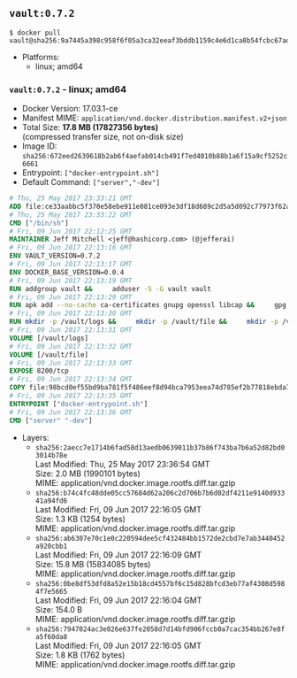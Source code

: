 ## `vault:0.7.2`

```console
$ docker pull vault@sha256:9a7445a398c958f6f05a3ca32eeaf3bddb1159c4e6d1ca8b54fcbc67ad8ba218
```

-	Platforms:
	-	linux; amd64

### `vault:0.7.2` - linux; amd64

-	Docker Version: 17.03.1-ce
-	Manifest MIME: `application/vnd.docker.distribution.manifest.v2+json`
-	Total Size: **17.8 MB (17827356 bytes)**  
	(compressed transfer size, not on-disk size)
-	Image ID: `sha256:672eed2639618b2ab6f4aefab014cb491f7ed4010b88b1a6f15a9cf5252c6661`
-	Entrypoint: `["docker-entrypoint.sh"]`
-	Default Command: `["server","-dev"]`

```dockerfile
# Thu, 25 May 2017 23:33:21 GMT
ADD file:ce33aabbc5f370e58ebe911e081ce093e3df18d689c2d5a5d092c77973f62a54 in / 
# Thu, 25 May 2017 23:33:22 GMT
CMD ["/bin/sh"]
# Fri, 09 Jun 2017 22:12:25 GMT
MAINTAINER Jeff Mitchell <jeff@hashicorp.com> (@jefferai)
# Fri, 09 Jun 2017 22:13:16 GMT
ENV VAULT_VERSION=0.7.2
# Fri, 09 Jun 2017 22:13:17 GMT
ENV DOCKER_BASE_VERSION=0.0.4
# Fri, 09 Jun 2017 22:13:19 GMT
RUN addgroup vault &&     adduser -S -G vault vault
# Fri, 09 Jun 2017 22:13:29 GMT
RUN apk add --no-cache ca-certificates gnupg openssl libcap &&     gpg --keyserver pgp.mit.edu --recv-keys 91A6E7F85D05C65630BEF18951852D87348FFC4C &&     mkdir -p /tmp/build &&     cd /tmp/build &&     wget https://releases.hashicorp.com/docker-base/${DOCKER_BASE_VERSION}/docker-base_${DOCKER_BASE_VERSION}_linux_amd64.zip &&     wget https://releases.hashicorp.com/docker-base/${DOCKER_BASE_VERSION}/docker-base_${DOCKER_BASE_VERSION}_SHA256SUMS &&     wget https://releases.hashicorp.com/docker-base/${DOCKER_BASE_VERSION}/docker-base_${DOCKER_BASE_VERSION}_SHA256SUMS.sig &&     gpg --batch --verify docker-base_${DOCKER_BASE_VERSION}_SHA256SUMS.sig docker-base_${DOCKER_BASE_VERSION}_SHA256SUMS &&     grep ${DOCKER_BASE_VERSION}_linux_amd64.zip docker-base_${DOCKER_BASE_VERSION}_SHA256SUMS | sha256sum -c &&     unzip docker-base_${DOCKER_BASE_VERSION}_linux_amd64.zip &&     cp bin/gosu bin/dumb-init /bin &&     wget https://releases.hashicorp.com/vault/${VAULT_VERSION}/vault_${VAULT_VERSION}_linux_amd64.zip &&     wget https://releases.hashicorp.com/vault/${VAULT_VERSION}/vault_${VAULT_VERSION}_SHA256SUMS &&     wget https://releases.hashicorp.com/vault/${VAULT_VERSION}/vault_${VAULT_VERSION}_SHA256SUMS.sig &&     gpg --batch --verify vault_${VAULT_VERSION}_SHA256SUMS.sig vault_${VAULT_VERSION}_SHA256SUMS &&     grep vault_${VAULT_VERSION}_linux_amd64.zip vault_${VAULT_VERSION}_SHA256SUMS | sha256sum -c &&     unzip -d /bin vault_${VAULT_VERSION}_linux_amd64.zip &&     cd /tmp &&     rm -rf /tmp/build &&     apk del gnupg openssl &&     rm -rf /root/.gnupg
# Fri, 09 Jun 2017 22:13:30 GMT
RUN mkdir -p /vault/logs &&     mkdir -p /vault/file &&     mkdir -p /vault/config &&     chown -R vault:vault /vault
# Fri, 09 Jun 2017 22:13:31 GMT
VOLUME [/vault/logs]
# Fri, 09 Jun 2017 22:13:32 GMT
VOLUME [/vault/file]
# Fri, 09 Jun 2017 22:13:33 GMT
EXPOSE 8200/tcp
# Fri, 09 Jun 2017 22:13:34 GMT
COPY file:98bcd0ef55bd9ba781f5f486eef8d94bca7953eea74d785ef2b77818ebda7972 in /usr/local/bin/docker-entrypoint.sh 
# Fri, 09 Jun 2017 22:13:35 GMT
ENTRYPOINT ["docker-entrypoint.sh"]
# Fri, 09 Jun 2017 22:13:36 GMT
CMD ["server" "-dev"]
```

-	Layers:
	-	`sha256:2aecc7e1714b6fad58d13aedb0639011b37b86f743ba7b6a52d82bd03014b78e`  
		Last Modified: Thu, 25 May 2017 23:36:54 GMT  
		Size: 2.0 MB (1990101 bytes)  
		MIME: application/vnd.docker.image.rootfs.diff.tar.gzip
	-	`sha256:b74c4fc48dde05cc57684d62a206c2d706b7b6d02df4211e9140d93341a94fd6`  
		Last Modified: Fri, 09 Jun 2017 22:16:05 GMT  
		Size: 1.3 KB (1254 bytes)  
		MIME: application/vnd.docker.image.rootfs.diff.tar.gzip
	-	`sha256:ab6307e70c1e0c220594dee5cf432484bb1572de2cbd7e7ab3440452a920cbb1`  
		Last Modified: Fri, 09 Jun 2017 22:16:09 GMT  
		Size: 15.8 MB (15834085 bytes)  
		MIME: application/vnd.docker.image.rootfs.diff.tar.gzip
	-	`sha256:0be8df53dfd8a52e15b18cd4557bf6c15d828bfcd3eb77af4308d5984f7e5665`  
		Last Modified: Fri, 09 Jun 2017 22:16:04 GMT  
		Size: 154.0 B  
		MIME: application/vnd.docker.image.rootfs.diff.tar.gzip
	-	`sha256:7947024ac3e026e637fe2058d7d14bfd906fccb0a7cac354bb267e8fa5f60da8`  
		Last Modified: Fri, 09 Jun 2017 22:16:05 GMT  
		Size: 1.8 KB (1762 bytes)  
		MIME: application/vnd.docker.image.rootfs.diff.tar.gzip
